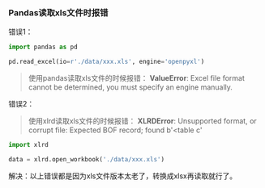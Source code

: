 ### Pandas读取xls文件时报错

错误1：

```python
import pandas as pd

pd.read_excel(io=r'./data/xxx.xls', engine='openpyxl')
```

> 使用pandas读取xls文件的时候报错：
> **ValueError**: Excel file format cannot be determined, you must specify an engine manually.

错误2：

> 使用xlrd读取xls文件的时候报错：
> **XLRDError**: Unsupported format, or corrupt file: Expected BOF record; found b'<table c'

```python
import xlrd

data = xlrd.open_workbook('./data/xxx.xls')
```

解决：以上错误都是因为xls文件版本太老了，转换成xlsx再读取就行了。
